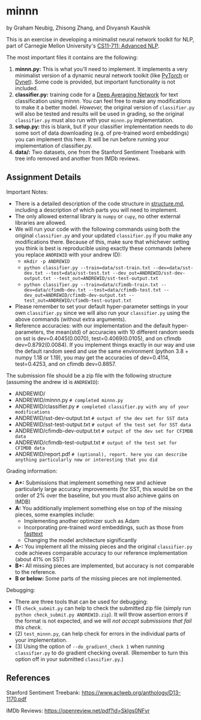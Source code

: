# minnn
by Graham Neubig, Zhisong Zhang, and Divyansh Kaushik

This is an exercise in developing a minimalist neural network toolkit for NLP, part of Carnegie Mellon University's [CS11-711: Advanced NLP](http://www.phontron.com/class/anlp2021/).

The most important files it contains are the following:
1. **minnn.py:** This is what you'll need to implement. It implements a very minimalist version of a dynamic neural network toolkit (like [PyTorch](https://github.com/pytorch/pytorch) or [Dynet](https://github.com/clab/dynet)). Some code is provided, but important functionality is not included.
2. **classifier.py:** training code for a [Deep Averaging Network](https://www.aclweb.org/anthology/P15-1162.pdf) for text classification using minnn. You can feel free to make any modifications to make it a better model. *However,* the original version of `classifier.py` will also be tested and results will be used in grading, so the original `classifier.py` must also run with your `minnn.py` implementation.
3. **setup.py:** this is blank, but if your classifier implementation needs to do some sort of data downloading (e.g. of pre-trained word embeddings) you can implement this here. It will be run before running your implementation of classifier.py.
4. **data/:** Two datasets, one from the Stanford Sentiment Treebank with tree info removed and another from IMDb reviews.

## Assignment Details

Important Notes:
- There is a detailed description of the code structure in [structure.md](structure.md), including a description of which parts you will need to implement. 
- The only allowed external library is `numpy` or `cupy`, no other external libraries are allowed.
- We will run your code with the following commands using both the original `classifier.py` and your updated `classifier.py` if you make any modifications there. Because of this, make sure that whichever setting you think is best is reproducible using exactly these commands (where you replace `ANDREWID` with your andrew ID):
    - `mkdir -p ANDREWID`
    - `python classifier.py --train=data/sst-train.txt --dev=data/sst-dev.txt --test=data/sst-test.txt --dev_out=ANDREWID/sst-dev-output.txt --test_out=ANDREWID/sst-test-output.txt`
    - `python classifier.py --train=data/cfimdb-train.txt --dev=data/cfimdb-dev.txt --test=data/cfimdb-test.txt --dev_out=ANDREWID/cfimdb-dev-output.txt --test_out=ANDREWID/cfimdb-test-output.txt`
- Please remember to set your default hyper-parameter settings in your own `classifier.py` since we will also run your `classifier.py` using the above commands (without extra arguments).
- Reference accuracies: with our implementation and the default hyper-parameters, the mean(std) of accuracies with 10 different random seeds on sst is dev=0.4045(0.0070), test=0.4069(0.0105), and on cfimdb dev=0.8792(0.0084). If you implement things exactly in our way and use the default random seed and use the same environment (python 3.8 + numpy 1.18 or 1.19), you may get the accuracies of dev=0.4114, test=0.4253, and on cfimdb dev=0.8857.

The submission file should be a zip file with the following structure (assuming the andrew id is `ANDREWID`):

- ANDREWID/
- ANDREWID/minnn.py `# completed minnn.py`
- ANDREWID/classifier.py `# completed classifier.py with any of your modifications`
- ANDREWID/sst-dev-output.txt `# output of the dev set for SST data`
- ANDREWID/sst-test-output.txt `# output of the test set for SST data`
- ANDREWID/cfimdb-dev-output.txt `# output of the dev set for CFIMDB data`
- ANDREWID/cfimdb-test-output.txt `# output of the test set for CFIMDB data`
- ANDREWID/report.pdf `# (optional), report. here you can describe anything particularly new or interesting that you did`

Grading information:
- **A+:** Submissions that implement something new and achieve particularly large accuracy improvements (for SST, this would be on the order of 2\% over the baseline, but you must also achieve gains on IMDB)
- **A:** You additionally implement something else on top of the missing pieces, some examples include:
    - Implementing another optimizer such as Adam
    - Incorporating pre-trained word embeddings, such as those from [fasttext](https://fasttext.cc/)
    - Changing the model architecture significantly
- **A-:** You implement all the missing pieces and the original `classifier.py` code achieves comparable accuracy to our reference implementation (about 41% on SST)
- **B+:** All missing pieces are implemented, but accuracy is not comparable to the reference.
- **B or below:** Some parts of the missing pieces are not implemented.

Debugging:
- There are three tools that can be used for debugging:
- (1) `check_submit.py` can help to check the submitted zip file (simply run `python check_submit.py ANDREWID.zip`). It will throw assertion errors if the format is not expected, and we will *not accept submissions that fail this check*.
- (2) `test_minnn.py`, can help check for errors in the individual parts of your implementation.
- (3) Using the option of `--do_gradient_check 1` when running `classifier.py` to do gradient checking overall. (Remember to turn this option off in your submitted `classifier.py`.)

## References

Stanford Sentiment Treebank: https://www.aclweb.org/anthology/D13-1170.pdf

IMDb Reviews: https://openreview.net/pdf?id=Sklgs0NFvr
